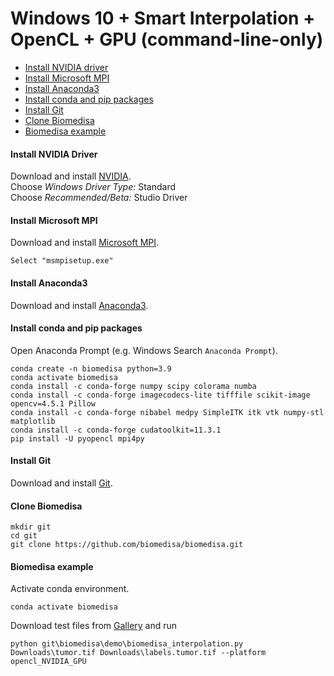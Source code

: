 # Windows 10 + Smart Interpolation + OpenCL + GPU (command-line-only)

- [Install NVIDIA driver](#install-nvidia-driver)
- [Install Microsoft MPI](#install-microsoft-mpi)
- [Install Anaconda3](#install-anaconda3)
- [Install conda and pip packages](#install-conda-and-pip-packages)
- [Install Git](#install-git)
- [Clone Biomedisa](#clone-biomedisa)
- [Biomedisa example](#biomedisa-example)

#### Install NVIDIA Driver
Download and install [NVIDIA](https://www.nvidia.com/Download/Find.aspx?lang=en-us).  
Choose *Windows Driver Type:* Standard  
Choose *Recommended/Beta:* Studio Driver

#### Install Microsoft MPI
Download and install [Microsoft MPI](https://www.microsoft.com/en-us/download/details.aspx?id=57467).
```
Select "msmpisetup.exe"
```

#### Install Anaconda3
Download and install [Anaconda3](https://www.anaconda.com/products/individual#windows).

#### Install conda and pip packages
Open Anaconda Prompt (e.g. Windows Search `Anaconda Prompt`).
```
conda create -n biomedisa python=3.9
conda activate biomedisa
conda install -c conda-forge numpy scipy colorama numba
conda install -c conda-forge imagecodecs-lite tifffile scikit-image opencv=4.5.1 Pillow
conda install -c conda-forge nibabel medpy SimpleITK itk vtk numpy-stl matplotlib
conda install -c conda-forge cudatoolkit=11.3.1
pip install -U pyopencl mpi4py
```

#### Install Git
Download and install [Git](https://github.com/git-for-windows/git/releases/download/v2.28.0.windows.1/Git-2.28.0-64-bit.exe).

#### Clone Biomedisa
```
mkdir git
cd git
git clone https://github.com/biomedisa/biomedisa.git
```

#### Biomedisa example
Activate conda environment.
```
conda activate biomedisa
```
Download test files from [Gallery](https://biomedisa.de/gallery/) and run
```
python git\biomedisa\demo\biomedisa_interpolation.py Downloads\tumor.tif Downloads\labels.tumor.tif --platform opencl_NVIDIA_GPU
```

